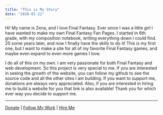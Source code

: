 ```yaml
---
title: "This is My Story"
date: "2020-01-22"
---
```


Hi! My name is Zena, and I love Final Fantasy. Ever since I was a little girl I have wanted to make my own Final Fantasy Fan Pages. I started in 6th grade, with my composition notebook, writing everything down I could find. 20 some years later, and now I finally have the skills to do it! This is my first one, but I want to make a site for all of my favorite Final Fantasy games, and maybe even expand to even more games I love.

I do all of this on my own. I am very passionate for both Final Fantasy and web development. So this project is very special to me. If you are interested in seeing the growth of the website, you can follow my github to see the source code and all the other sites I am building. If you want to support me, donations are always very appreciated. Also, if you are interested in hiring me to build a website for you that link is also available! Thank you for which ever way you decide to support me. 

------------------------------------------------------------------

[Donate](https://www.paypal.com/donate/?business=C5B9D466CUT6N&no_recurring=0&item_name=If+you+want+to+support+my+website+I+would+really+appreciate+it%21+I+do+this+all+on+my+own+for+free%2C+thank+you%21&currency_code=USD "Donate") |
[Follow My Work](https://github.com/Zynkah?tab=repositories "Follow") |
[Hire Me](https://www.linkedin.com/in/zena-creps/ "Hire Me")
